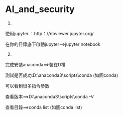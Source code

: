 # AI_and_security
1.
使用jupyter ：http：//nbviewer.jupyter.org/

在你的目錄底下啟動jupyter==>jupyter notebook

2.
完成安裝anaconda==>裝在D槽

測試是否成功:D:\anaconda3\scripts\conda (如圖conda)

可以看到很多指令參數

查看版本==>D:\anaconda3\scripts\conda -V

查看目錄==>conda list (如圖conda list)
